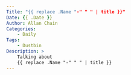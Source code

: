 ```yaml
---
Title: "{{ replace .Name "-" " " | title }}"
Date: {{ .Date }}
Author: Allan Chain
Categories:
    - Daily
Tags: 
    - Dustbin
Description: >
    Talking about
    {{ replace .Name "-" " " | title }}
---
```


